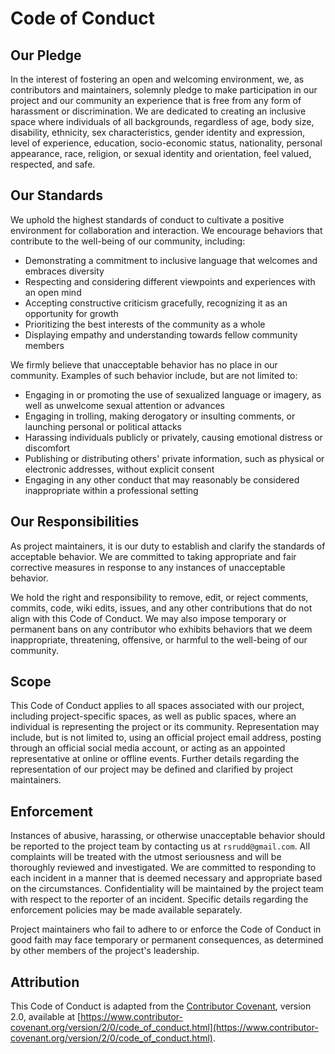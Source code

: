 
# Code of Conduct

## Our Pledge

In the interest of fostering an open and welcoming environment, we, as contributors and maintainers, solemnly pledge to make participation in our project and our community an experience that is free from any form of harassment or discrimination. We are dedicated to creating an inclusive space where individuals of all backgrounds, regardless of age, body size, disability, ethnicity, sex characteristics, gender identity and expression, level of experience, education, socio-economic status, nationality, personal appearance, race, religion, or sexual identity and orientation, feel valued, respected, and safe.

## Our Standards

We uphold the highest standards of conduct to cultivate a positive environment for collaboration and interaction. We encourage behaviors that contribute to the well-being of our community, including:

* Demonstrating a commitment to inclusive language that welcomes and embraces diversity
* Respecting and considering different viewpoints and experiences with an open mind
* Accepting constructive criticism gracefully, recognizing it as an opportunity for growth
* Prioritizing the best interests of the community as a whole
* Displaying empathy and understanding towards fellow community members

We firmly believe that unacceptable behavior has no place in our community. Examples of such behavior include, but are not limited to:

* Engaging in or promoting the use of sexualized language or imagery, as well as unwelcome sexual attention or advances
* Engaging in trolling, making derogatory or insulting comments, or launching personal or political attacks
* Harassing individuals publicly or privately, causing emotional distress or discomfort
* Publishing or distributing others' private information, such as physical or electronic addresses, without explicit consent
* Engaging in any other conduct that may reasonably be considered inappropriate within a professional setting

## Our Responsibilities

As project maintainers, it is our duty to establish and clarify the standards of acceptable behavior. We are committed to taking appropriate and fair corrective measures in response to any instances of unacceptable behavior. 

We hold the right and responsibility to remove, edit, or reject comments, commits, code, wiki edits, issues, and any other contributions that do not align with this Code of Conduct. We may also impose temporary or permanent bans on any contributor who exhibits behaviors that we deem inappropriate, threatening, offensive, or harmful to the well-being of our community.

## Scope

This Code of Conduct applies to all spaces associated with our project, including project-specific spaces, as well as public spaces, where an individual is representing the project or its community. Representation may include, but is not limited to, using an official project email address, posting through an official social media account, or acting as an appointed representative at online or offline events. Further details regarding the representation of our project may be defined and clarified by project maintainers.

## Enforcement

Instances of abusive, harassing, or otherwise unacceptable behavior should be reported to the project team by contacting us at `rsrudd@gmail.com`. All complaints will be treated with the utmost seriousness and will be thoroughly reviewed and investigated. We are committed to responding to each incident in a manner that is deemed necessary and appropriate based on the circumstances. Confidentiality will be maintained by the project team with respect to the reporter of an incident. Specific details regarding the enforcement policies may be made available separately.

Project maintainers who fail to adhere to or enforce the Code of Conduct in good faith may face temporary or permanent consequences, as determined by other members of the project's leadership.

## Attribution

This Code of Conduct is adapted from the [Contributor Covenant][homepage], version 2.0, available at [https://www.contributor-covenant.org/version/2/0/code_of_conduct.html](https://www.contributor-covenant.org/version/2/0/code_of_conduct.html).

[homepage]: https://www.contributor-covenant.org
